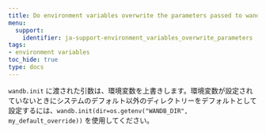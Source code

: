 ```yaml
---
title: Do environment variables overwrite the parameters passed to wandb.init()?
menu:
  support:
    identifier: ja-support-environment_variables_overwrite_parameters
tags:
- environment variables
toc_hide: true
type: docs
---
```


`wandb.init` に渡された引数は、環境変数を上書きします。環境変数が設定されていないときにシステムのデフォルト以外のディレクトリーをデフォルトとして設定するには、`wandb.init(dir=os.getenv("WANDB_DIR", my_default_override))` を使用してください。